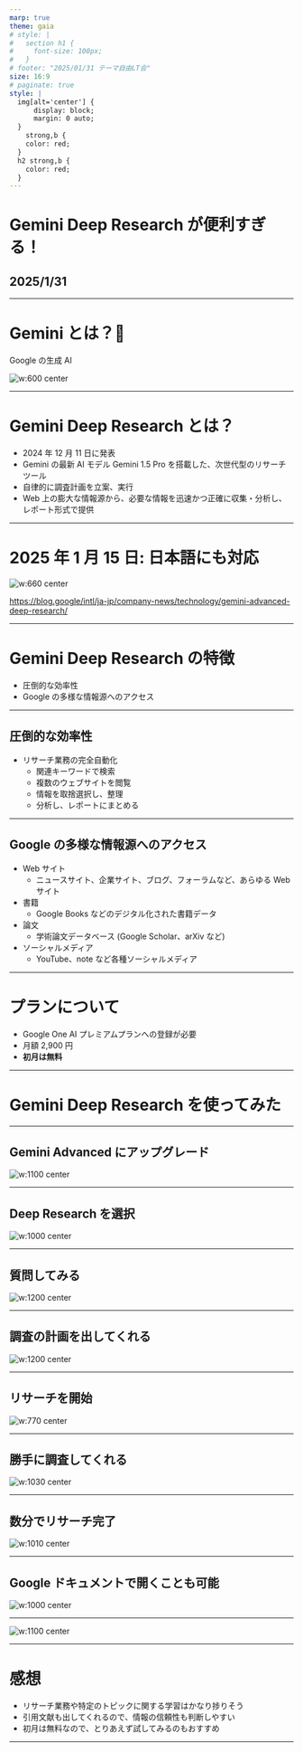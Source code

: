 ```yaml
---
marp: true
theme: gaia
# style: |
#   section h1 {
#     font-size: 100px;
#   }
# footer: "2025/01/31 テーマ自由LT会"
size: 16:9
# paginate: true
style: |
  img[alt='center'] {
      display: block;
      margin: 0 auto;
  }
    strong,b {
    color: red;
  }
  h2 strong,b {
    color: red;
  }
---
```


<!--
_class: lead
_footer: ""
_paginate: false
-->

# Gemini Deep Research が便利すぎる！

## 2025/1/31

---

# Gemini とは？🤖

Google の生成 AI

![w:600 center](gemini.jpg)

---

# Gemini Deep Research とは？

- 2024 年 12 月 11 日に発表
- Gemini の最新 AI モデル Gemini 1.5 Pro を搭載した、次世代型のリサーチツール
- 自律的に調査計画を立案、実行
- Web 上の膨大な情報源から、必要な情報を迅速かつ正確に収集・分析し、レポート形式で提供

---

# 2025 年 1 月 15 日: 日本語にも対応

![w:660 center](0.png)

https://blog.google/intl/ja-jp/company-news/technology/gemini-advanced-deep-research/

---

# Gemini Deep Research の特徴

- 圧倒的な効率性
- Google の多様な情報源へのアクセス

---

## 圧倒的な効率性

- リサーチ業務の完全自動化
  - 関連キーワードで検索
  - 複数のウェブサイトを閲覧
  - 情報を取捨選択し、整理
  - 分析し、レポートにまとめる

---

## Google の多様な情報源へのアクセス

- Web サイト
  - ニュースサイト、企業サイト、ブログ、フォーラムなど、あらゆる Web サイト
- 書籍
  - Google Books などのデジタル化された書籍データ
- 論文
  - 学術論文データベース (Google Scholar、arXiv など)
- ソーシャルメディア
  - YouTube、note など各種ソーシャルメディア

---

# プランについて

- Google One AI プレミアムプランへの登録が必要
- 月額 2,900 円
- **初月は無料**

---

<!--
_class:
  - lead
-->

# Gemini Deep Research を使ってみた

---

## Gemini Advanced にアップグレード

![w:1100 center](1.png)

---

## Deep Research を選択

![w:1000 center](3.png)

---

## 質問してみる

![w:1200 center](4.png)

---

## 調査の計画を出してくれる

![w:1200 center](5.png)

---

## リサーチを開始

![w:770 center](7.png)

---

## 勝手に調査してくれる

![w:1030 center](8.png)

---

## 数分でリサーチ完了

![w:1010 center](9.png)

---

<!-- ## 多数のサイトを参照してくれる

![w:950 center](10.png) -->

<!-- --- -->

## Google ドキュメントで開くことも可能

![w:1000 center](11.png)

---

![w:1100 center](12.png)

---

# 感想

- リサーチ業務や特定のトピックに関する学習はかなり捗りそう
- 引用文献も出してくれるので、情報の信頼性も判断しやすい
- 初月は無料なので、とりあえず試してみるのもおすすめ

---

<!--
backgroundColor: black
footer: ""
-->
